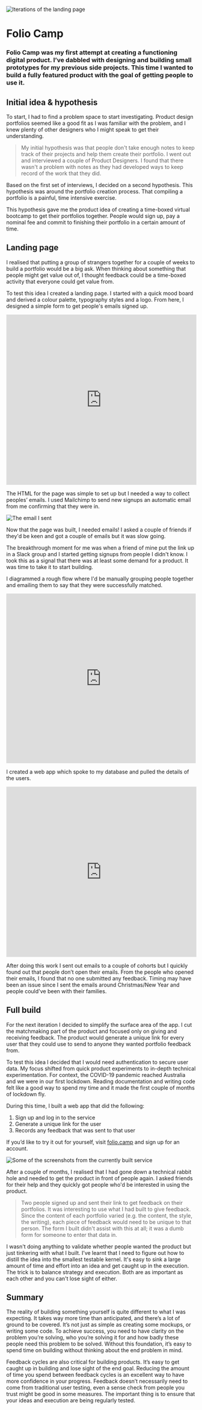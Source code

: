 ![Iterations of the landing page](images/foliocamp/foliocamp-hero.png)

# Folio Camp
### Folio Camp was my first attempt at creating a functioning digital product. I’ve dabbled with designing and building small prototypes for my previous side projects. This time I wanted to build a fully featured product with the goal of getting people to use it.

## Initial idea & hypothesis

To start, I had to find a problem space to start investigating. Product design portfolios seemed like a good fit as I was familiar with the problem, and I knew plenty of other designers who I might speak to get their understanding. 

> My initial hypothesis was that people don't take enough notes to keep track of their projects and help them create their portfolio. I went out and interviewed a couple of Product Designers. I found that there wasn't a problem with notes as they had developed ways to keep record of the work that they did.

Based on the first set of interviews, I decided on a second hypothesis. This hypothesis was around the portfolio creation process. That compiling a portfolio is a painful, time intensive exercise.

This hypothesis gave me the product idea of creating a time-boxed virtual bootcamp to get their portfolios together. People would sign up, pay a nominal fee and commit to finishing their portfolio in a certain amount of time.

## Landing page

I realised that putting a group of strangers together for a couple of weeks to build a portfolio would be a big ask. When thinking about something that people might get value out of, I thought feedback could be a time-boxed activity that everyone could get value from.

To test this idea I created a landing page. I started with a quick mood board and derived a colour palette, typography styles and a logo.  From here, I designed a simple form to get people's emails signed up. 

<iframe style="border: 1px solid rgba(0, 0, 0, 0.1);" width="100%" height="450" src="https://www.figma.com/embed?embed_host=share&url=https%3A%2F%2Fwww.figma.com%2Ffile%2FC1ayuNi1iYx25T79Hs30G1%2FLanding-page%3Fnode-id%3D307%253A2&chrome=DOCUMENTATION" allowfullscreen></iframe>

The HTML for the page was simple to set up but I needed a way to collect peoples’ emails. I used Mailchimp to send new signups an automatic email from me confirming that they were in.

![The email I sent](images/foliocamp/landing-email.png)

Now that the page was built, I needed emails! I asked a couple of friends if they'd be keen and got a couple of emails but it was slow going.

The breakthrough moment for me was when a friend of mine put the link up in a Slack group and I started getting signups from people I didn't know. I took this as a signal that there was at least some demand for a product. It was time to take it to start building.

I diagrammed a rough flow where I'd be manually grouping people together and emailing them to say that they were successfully matched.

<iframe style="border:none;" width="100%" height="450" src="https://whimsical.com/embed/95tWsZNfkhUqUDorhSrj34"></iframe>

I created a web app which spoke to my database and pulled the details of the users.

<iframe style="border: 1px solid rgba(0, 0, 0, 0.1);" width="100%" height="450" src="https://www.figma.com/embed?embed_host=share&url=https%3A%2F%2Fwww.figma.com%2Ffile%2FkfO08deGliQAGqNwrTNdQ7%2FMVP-Flow%3Fnode-id%3D180%253A1868&chrome=DOCUMENTATION" allowfullscreen></iframe>

After doing this work I sent out emails to a couple of cohorts but I quickly found out that people don’t open their emails. From the people who opened their emails, I found that no one submitted any feedback. Timing may have been an issue since I sent the emails around Christmas/New Year and people could've been with their families. 

## Full build

For the next iteration I decided to simplify the surface area of the app. I cut the matchmaking part of the product and focused only on giving and receiving feedback. The product would generate a unique link for every user that they could use to send to anyone they wanted portfolio feedback from. 

To test this idea I decided that I would need authentication to secure user data. My focus shifted from quick product experiments to in-depth technical experimentation. For context, the COVID-19 pandemic reached Australia and we were in our first lockdown. Reading documentation and writing code felt like a good way to spend my time and it made the first couple of months of lockdown fly. 

During this time, I built a web app that did the following:

1. Sign up and log in to the service
2. Generate a unique link for the user
3. Records any feedback that was sent to that user

If you’d like to try it out for yourself, visit [folio.camp](https://folio.camp) and sign up for an account.

![Some of the screenshots from the currently built service](images/foliocamp/build-screenshots.png)

After a couple of months, I realised that I had gone down a technical rabbit hole and needed to get the product in front of people again. I asked friends for their help and they quickly got people who'd be interested in using the product.  

> Two people signed up and sent their link to get feedback on their portfolios. It was interesting to use what I had built to give feedback. Since the content of each portfolio varied (e.g. the content, the style, the writing), each piece of feedback would need to be unique to that person. The form I built didn't assist with this at all; it was a dumb form for someone to enter that data in. 

I wasn't doing anything to validate whether people wanted the product but just tinkering with what I built. I’ve learnt that I need to figure out how to distill the idea into the smallest testable kernel. It's easy to sink a large amount of time and effort into an idea and get caught up in the execution. The trick is to balance strategy and execution. Both are as important as each other and you can't lose sight of either.

## Summary

The reality of building something yourself is quite different to what I was expecting. It takes way more time than anticipated, and there’s a lot of ground to be covered. It’s not just as simple as creating some mockups, or writing some code. To achieve success, you need to have clarity on the problem you’re solving, who you’re solving it for and how badly these people need this problem to be solved. Without this foundation, it’s easy to spend time on building without thinking about the end problem in mind.

Feedback cycles are also critical for building products. It’s easy to get caught up in building and lose sight of the end goal. Reducing the amount of time you spend between feedback cycles is an excellent way to have more confidence in your progress. Feedback doesn’t necessarily need to come from traditional user testing, even a sense check from people you trust might be good in some measures. The important thing is to ensure that your ideas and execution are being regularly tested.